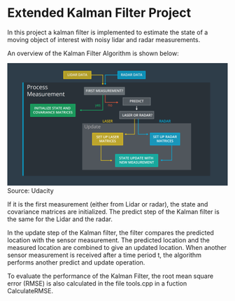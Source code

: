 # Extended Kalman Filter Project


In this project a kalman filter is implemented to estimate the state of a moving object of interest with noisy lidar and radar measurements.

An overview of the Kalman Filter Algorithm is shown below:

![Kalman_Filter_Overview](data/Kalman_Filter_Overview.png)
Source: Udacity

If it is the first measurement (either from Lidar or radar), the state and covariance matrices are initialized. The predict step of the Kalman filter is the same for the Lidar and the radar.

In the update step of the Kalman filter, the filter compares the predicted location with the sensor measurement. The predicted location and the measured location are combined to give an updated location. When another sensor measurement is received after a time period t, the algorithm performs another predict and update operation.

To evaluate the performance of the Kalman Filter, the root mean square error (RMSE) is also calculated in the file tools.cpp in a fuction CalculateRMSE.
